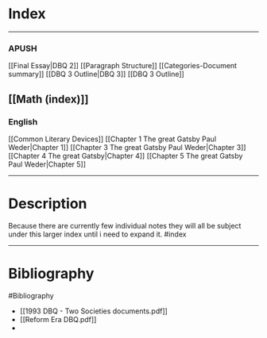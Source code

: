 # Index
---
### APUSH
[[Final Essay|DBQ 2]]
	[[Paragraph Structure]]
	[[Categories-Document summary]]
[[DBQ 3 Outline|DBQ 3]]
	[[DBQ 3 Outline]]

## [[Math (index)]]
### English
[[Common Literary Devices]]
[[Chapter 1 The great Gatsby Paul Weder|Chapter 1]]
[[Chapter 3 The great Gatsby Paul Weder|Chapter 3]]
[[Chapter 4 The great Gatsby|Chapter 4]]
[[Chapter 5 The great Gatsby Paul Weder|Chapter 5]]




---
# Description
Because there are currently few individual notes they will all be subject under this larger index until i need to expand it.
#index

---
# Bibliography 
#Bibliography 
- [[1993 DBQ - Two Societies documents.pdf]]
- [[Reform Era DBQ.pdf]]
- 